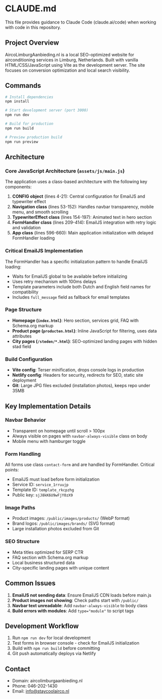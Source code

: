 # CLAUDE.md

This file provides guidance to Claude Code (claude.ai/code) when working with code in this repository.

## Project Overview

AircoLimburgAanbieding.nl is a local SEO-optimized website for airconditioning services in Limburg, Netherlands. Built with vanilla HTML/CSS/JavaScript using Vite as the development server. The site focuses on conversion optimization and local search visibility.

## Commands

```bash
# Install dependencies
npm install

# Start development server (port 3000)
npm run dev

# Build for production
npm run build

# Preview production build
npm run preview
```

## Architecture

### Core JavaScript Architecture (`assets/js/main.js`)

The application uses a class-based architecture with the following key components:

1. **CONFIG object** (lines 4-21): Central configuration for EmailJS and typewriter effect
2. **Navigation class** (lines 53-152): Handles navbar transparency, mobile menu, and smooth scrolling
3. **TypewriterEffect class** (lines 154-197): Animated text in hero section
4. **FormHandler class** (lines 209-414): EmailJS integration with retry logic and validation
5. **App class** (lines 596-660): Main application initialization with delayed FormHandler loading

### Critical EmailJS Implementation

The FormHandler has a specific initialization pattern to handle EmailJS loading:
- Waits for EmailJS global to be available before initializing
- Uses retry mechanism with 100ms delays
- Template parameters include both Dutch and English field names for compatibility
- Includes `full_message` field as fallback for email templates

### Page Structure

- **Homepage (`index.html`)**: Hero section, services grid, FAQ with Schema.org markup
- **Product page (`producten.html`)**: Inline JavaScript for filtering, uses data attributes
- **City pages (`/steden/*.html`)**: SEO-optimized landing pages with hidden stad field

### Build Configuration

- **Vite config**: Terser minification, drops console logs in production
- **Netlify config**: Headers for security, redirects for SEO, static site deployment
- **Git**: Large JPG files excluded (installation photos), keeps repo under 35MB

## Key Implementation Details

### Navbar Behavior
- Transparent on homepage until scroll > 100px
- Always visible on pages with `navbar-always-visible` class on body
- Mobile menu with hamburger toggle

### Form Handling
All forms use class `contact-form` and are handled by FormHandler. Critical points:
- EmailJS must load before form initialization
- Service ID: `service_1rruujp`
- Template ID: `template_rkcpzhg`
- Public key: `sjJ8kK6U9wFjY0zX9`

### Image Paths
- Product images: `/public/images/products/` (WebP format)
- Brand logos: `/public/images/brands/` (SVG format)
- Large installation photos excluded from Git

### SEO Structure
- Meta titles optimized for SERP CTR
- FAQ section with Schema.org markup
- Local business structured data
- City-specific landing pages with unique content

## Common Issues

1. **EmailJS not sending data**: Ensure EmailJS CDN loads before main.js
2. **Product images not showing**: Check paths start with `/public/`
3. **Navbar text unreadable**: Add `navbar-always-visible` to body class
4. **Build errors with modules**: Add `type="module"` to script tags

## Development Workflow

1. Run `npm run dev` for local development
2. Test forms in browser console - check for EmailJS initialization
3. Build with `npm run build` before committing
4. Git push automatically deploys via Netlify

## Contact

- Domain: aircolimburgaanbieding.nl
- Phone: 046-202-1430
- Email: info@staycoolairco.nl